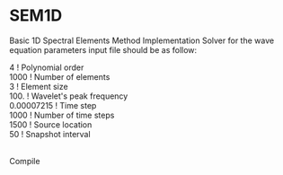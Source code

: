 # SEM1D
Basic 1D Spectral Elements Method Implementation Solver for the wave equation
parameters input file should be as follow:<br>

4                    ! Polynomial order <br>
1000                 ! Number of elements<br>
3                    ! Element size<br>
100.                 ! Wavelet's peak frequency<br>
0.00007215           ! Time step<br>
1000                 ! Number of time steps<br>
1500                 ! Source location<br>
50                   ! Snapshot interval<br>

<br>
Compile 
